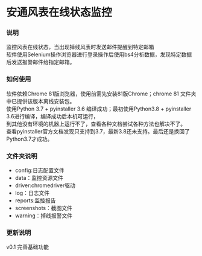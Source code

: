 安通风表在线状态监控
====
### 说明
监控风表在线状态，当出现掉线风表时发送邮件提醒到特定邮箱<br>
软件使用Selenium操作浏览器进行登录操作后使用bs4分析数据，发现特定数据后发送报警邮件给指定邮箱。
### 如何使用
软件依赖Chrome 81版浏览器，使用前需先安装81版Chrome；chrome 81 文件夹中已提供该版本离线安装包。<br>
使用Python 3.7 + pyinstaller 3.6 编译成功；最初使用Python3.8 + pyinstaller 3.6进行编译，编译成功后本机可运行，<br>
到其他没有环境的机器上运行不了，查看各种文档尝试各种方法也解决不了。<br>
查看pyinstaller官方文档发现只支持到3.7，最新3.8还未支持。最后还是换回了Python3.7才成功。

### 文件夹说明
- config:日志配置文件
- data：监控资源文件
- driver:chromedriver驱动
- log：日志文件
- reports:监控报告
- screenshots：截图文件
- warning：掉线报警文件

### 更新说明
v0.1 完善基础功能